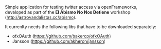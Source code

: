 Simple application for testing twitter access via openFrameworks, developed as part of the **El Abismo No Nos Detiene** workshop (http://astrovandalistas.cc/abismo).

It currenlty needs the following libs that have to be downloaded separately:
- ofxOAuth (https://github.com/bakercp/ofxOAuth)
- Jansson (https://github.com/akheron/jansson)

